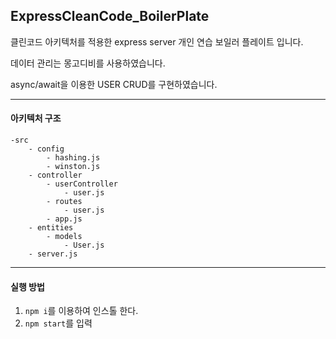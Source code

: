 ## ExpressCleanCode_BoilerPlate

클린코드 아키텍처를 적용한 express server 개인 연습 보일러 플레이트 입니다. 

데이터 관리는 몽고디비를 사용하였습니다. 

async/await을 이용한 USER CRUD를 구현하였습니다.

----------------------------------------

#### 아키텍처 구조

```
-src
	- config
		- hashing.js
		- winston.js
	- controller
		- userController
			- user.js
		- routes
			- user.js
		- app.js
	- entities
		- models
			- User.js
	- server.js
```

-------

#### 실행 방법

1. `npm i`를 이용하여 인스톨 한다.
2. `npm start`를 입력